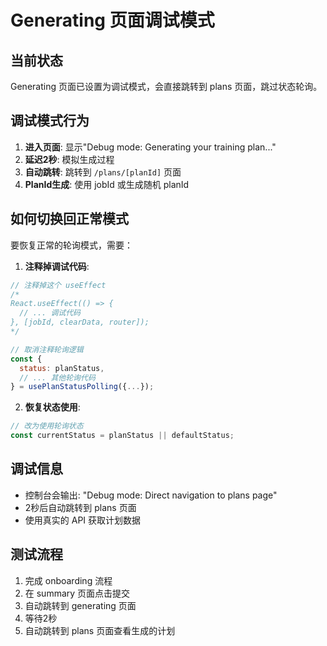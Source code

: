# Generating 页面调试模式

## 当前状态
Generating 页面已设置为调试模式，会直接跳转到 plans 页面，跳过状态轮询。

## 调试模式行为
1. **进入页面**: 显示"Debug mode: Generating your training plan..."
2. **延迟2秒**: 模拟生成过程
3. **自动跳转**: 跳转到 `/plans/[planId]` 页面
4. **PlanId生成**: 使用 jobId 或生成随机 planId

## 如何切换回正常模式
要恢复正常的轮询模式，需要：

1. **注释掉调试代码**:
```javascript
// 注释掉这个 useEffect
/*
React.useEffect(() => {
  // ... 调试代码
}, [jobId, clearData, router]);
*/

// 取消注释轮询逻辑
const {
  status: planStatus,
  // ... 其他轮询代码
} = usePlanStatusPolling({...});
```

2. **恢复状态使用**:
```javascript
// 改为使用轮询状态
const currentStatus = planStatus || defaultStatus;
```

## 调试信息
- 控制台会输出: "Debug mode: Direct navigation to plans page"
- 2秒后自动跳转到 plans 页面
- 使用真实的 API 获取计划数据

## 测试流程
1. 完成 onboarding 流程
2. 在 summary 页面点击提交
3. 自动跳转到 generating 页面
4. 等待2秒
5. 自动跳转到 plans 页面查看生成的计划
